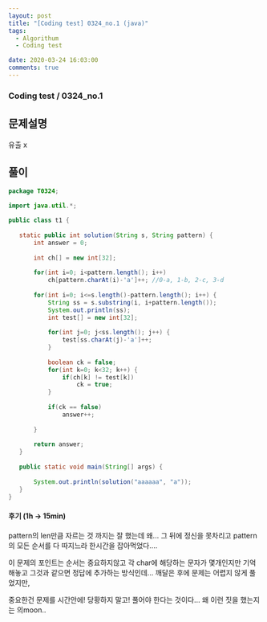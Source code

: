 ```yaml
---
layout: post
title: "[Coding test] 0324_no.1 (java)"
tags:
  - Algorithum
  - Coding test

date: 2020-03-24 16:03:00
comments: true
---
```




###   Coding test / 0324_no.1

## 문제설명

유출 x

## 풀이

 ```java
package T0324;

import java.util.*;

public class t1 {
	
	static public int solution(String s, String pattern) {
		int answer = 0;
		
		int ch[] = new int[32];
		
		for(int i=0; i<pattern.length(); i++)
			ch[pattern.charAt(i)-'a']++; //0-a, 1-b, 2-c, 3-d
		
		for(int i=0; i<=s.length()-pattern.length(); i++) {
			String ss = s.substring(i, i+pattern.length());
			System.out.println(ss);
			int test[] = new int[32];
			
			for(int j=0; j<ss.length(); j++) {
				test[ss.charAt(j)-'a']++;
			}
			
			boolean ck = false;
			for(int k=0; k<32; k++) {
				if(ch[k] != test[k])
					ck = true;
			}
			
			if(ck == false)
				answer++;
			
		}
		
		return answer;
	}
	
	public static void main(String[] args) {
		
		System.out.println(solution("aaaaaa", "a"));
	}
}

 ```

#### 후기 (1h -> 15min)

pattern의 len만큼 자르는 것 까지는 잘 했는데 왜... 그 뒤에 정신을 못차리고 pattern의 모든 순서를 다 따지느라 한시간을 잡아먹었다.... <br>

이 문제의 포인트는 순서는 중요하지않고 각 char에 해당하는 문자가 몇개인지만 기억해놓고 그것과 같으면 정답에 추가하는 방식인데... 깨달은 후에 문제는 어렵지 않게 풀었지만, <br>

중요한건 문제를 시간안에! 당황하지 말고! 풀어야 한다는 것이다... 왜 이런 짓을 했는지는 의moon..